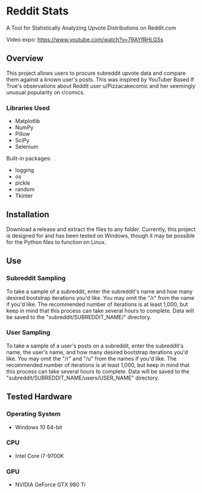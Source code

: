 # Reddit Stats
A Tool for Statistically Analyzing Upvote Distributions on Reddit.com

Video expo: https://www.youtube.com/watch?v=79AYfRHLGSs

## Overview
This project allows users to procure subreddit upvote data and compare them against a known user's posts. This was inspired by YouTuber Based If True's observations about Reddit user u/Pizzacakecomic and her seemingly unusual popularity on r/comics.

### Libraries Used
* Matplotlib
* NumPy
* Pillow
* SciPy
* Selenium

Built-in packages:
* logging
* os
* pickle
* random
* Tkinter

## Installation
Download a release and extract the files to any folder. Currently, this project is designed for and has been tested on Windows, though it may be possible for the Python files to function on Linux.

## Use
### Subreddit Sampling
To take a sample of a subreddit, enter the subreddit's name and how many desired bootstrap iterations you'd like. You may omit the "/r" from the name if you'd like. The recommended number of iterations is at least 1,000, but keep in mind that this process can take several hours to complete. Data will be saved to the "subreddit/SUBREDDIT_NAME/" directory.

### User Sampling
To take a sample of a user's posts on a subreddit, enter the subreddit's name, the user's name, and how many desired bootstrap iterations you'd like. You may omit the "/r" and "/u" from the names if you'd like. The recommended number of iterations is at least 1,000, but keep in mind that this process can take several hours to complete. Data will be saved to the "subreddit/SUBREDDIT_NAME/users/USER_NAME" directory.

## Tested Hardware
### Operating System
* Windows 10 64-bit
### CPU
* Intel Core i7-9700K
### GPU
* NVIDIA GeForce GTX 980 Ti
